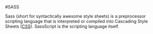 #SASS



Sass (short for syntactically awesome style sheets) is a preprocessor scripting language that is interpreted or compiled into Cascading Style Sheets ([CSS](/wiki/CSS)). SassScript is the scripting language itself.
